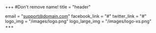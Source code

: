 +++
#Don't remove name!
title = "header"

email = "support@domain.com"
facebook_link = "#"
twitter_link = "#"
logo_img = "/images/logo.png"
logo_large_img = "/images/logo-xs.png"
+++
